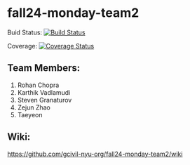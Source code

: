 # fall24-monday-team2

Buid Status:  [![Build Status](https://app.travis-ci.com/gcivil-nyu-org/fall24-monday-team2.svg?token=ghd6pxZi8eiJyeoYpQzW&branch=main)](https://app.travis-ci.com/gcivil-nyu-org/fall24-monday-team2)

Coverage:  [![Coverage Status](https://coveralls.io/repos/github/rohnnie/swe-fall-2024/badge.svg?branch=main)](https://coveralls.io/github/rohnnie/swe-fall-2024?branch=main)


## Team Members:
1. Rohan Chopra
2. Karthik Vadlamudi
3. Steven Granaturov
4. Zejun Zhao
5. Taeyeon 

## Wiki:
https://github.com/gcivil-nyu-org/fall24-monday-team2/wiki